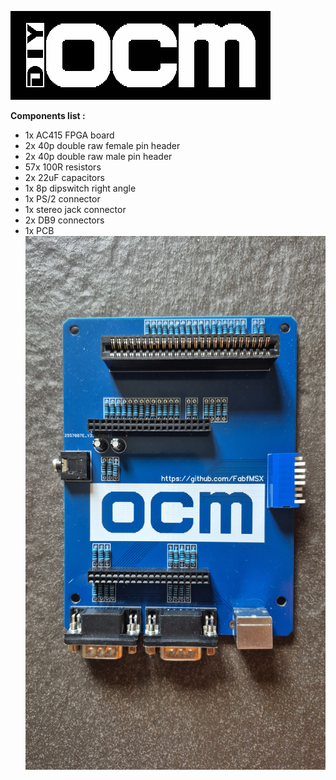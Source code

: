 ![1](https://github.com/FabfMSX/DIY-OCM/blob/main/Images/logo.png?raw=true)

**Components list :** 
- 1x AC415 FPGA board
- 2x 40p double raw female pin header
- 2x 40p double raw male pin header
- 57x 100R resistors
- 2x 22uF capacitors
- 1x 8p dipswitch right angle
- 1x PS/2 connector
- 1x stereo jack connector
- 2x DB9 connectors
- 1x PCB
![1](https://github.com/FabfMSX/DIY-OCM/blob/main/Images/20250707_180422.jpg?raw=true)
